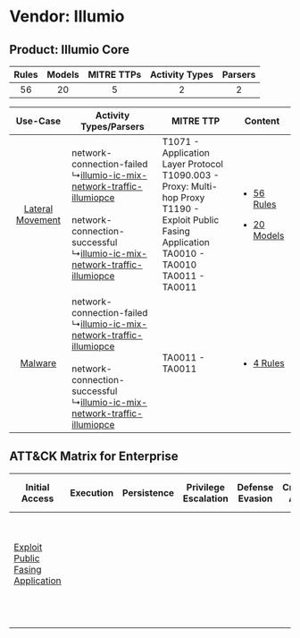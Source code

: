 Vendor: Illumio
===============
Product: Illumio Core
---------------------
| Rules | Models | MITRE TTPs | Activity Types | Parsers |
|:-----:|:------:|:----------:|:--------------:|:-------:|
|  56   |   20   |     5      |       2        |    2    |

|    Use-Case    | Activity Types/Parsers    | MITRE TTP    | Content    |
|:----:| ---- | ---- | ---- |
| [Lateral Movement](../../../UseCases/uc_lateral_movement.md) |  network-connection-failed<br> ↳[illumio-ic-mix-network-traffic-illumiopce](Ps/pC_illumioicmixnetworktrafficillumiopce.md)<br><br> network-connection-successful<br> ↳[illumio-ic-mix-network-traffic-illumiopce](Ps/pC_illumioicmixnetworktrafficillumiopce.md)<br> | T1071 - Application Layer Protocol<br>T1090.003 - Proxy: Multi-hop Proxy<br>T1190 - Exploit Public Fasing Application<br>TA0010 - TA0010<br>TA0011 - TA0011<br> | [<ul><li>56 Rules</li></ul><ul><li>20 Models</li></ul>](RM/r_m_illumio_illumio_core_Lateral_Movement.md) |
|          [Malware](../../../UseCases/uc_malware.md)          |  network-connection-failed<br> ↳[illumio-ic-mix-network-traffic-illumiopce](Ps/pC_illumioicmixnetworktrafficillumiopce.md)<br><br> network-connection-successful<br> ↳[illumio-ic-mix-network-traffic-illumiopce](Ps/pC_illumioicmixnetworktrafficillumiopce.md)<br> | TA0011 - TA0011<br>    | [<ul><li>4 Rules</li></ul>](RM/r_m_illumio_illumio_core_Malware.md)    |

ATT&CK Matrix for Enterprise
----------------------------
| Initial Access                                                                         | Execution | Persistence | Privilege Escalation | Defense Evasion | Credential Access | Discovery | Lateral Movement | Collection | Command and Control                                                                                                                                                                                                      | Exfiltration | Impact |
| -------------------------------------------------------------------------------------- | --------- | ----------- | -------------------- | --------------- | ----------------- | --------- | ---------------- | ---------- | ------------------------------------------------------------------------------------------------------------------------------------------------------------------------------------------------------------------------ | ------------ | ------ |
| [Exploit Public Fasing Application](https://attack.mitre.org/techniques/T1190)<br><br> |           |             |                      |                 |                   |           |                  |            | [Proxy: Multi-hop Proxy](https://attack.mitre.org/techniques/T1090/003)<br><br>[Application Layer Protocol](https://attack.mitre.org/techniques/T1071)<br><br>[Proxy](https://attack.mitre.org/techniques/T1090)<br><br> |              |        |